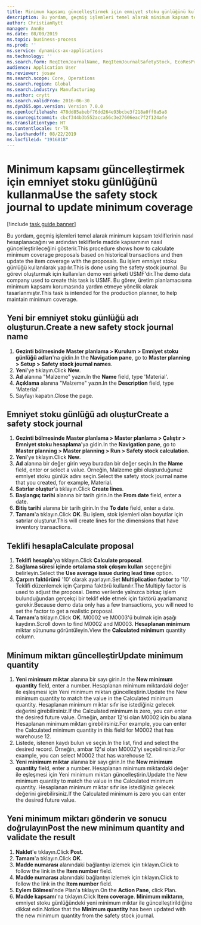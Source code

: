 ```yaml
---
title: Minimum kapsamı güncelleştirmek için emniyet stoku günlüğünü kullanma
description: Bu yordam, geçmiş işlemleri temel alarak minimum kapsam tekliflerinin nasıl hesaplanacağını ve ardından tekliflerle madde kapsamının nasıl güncelleştirileceğini gösterir.
author: ChristianRytt
manager: AnnBe
ms.date: 08/09/2019
ms.topic: business-process
ms.prod: ''
ms.service: dynamics-ax-applications
ms.technology: ''
ms.search.form: ReqItemJournalName, ReqItemJournalSafetyStock, EcoResProductInformationDialog, EcoResProductDetailsExtended, ReqItemTable
audience: Application User
ms.reviewer: josaw
ms.search.scope: Core, Operations
ms.search.region: Global
ms.search.industry: Manufacturing
ms.author: crytt
ms.search.validFrom: 2016-06-30
ms.dyn365.ops.version: Version 7.0.0
ms.openlocfilehash: 478dd85abebf76dd264e93bcbe3f218a0ff0a5a8
ms.sourcegitcommit: cbcf344b3b552acca56c3e27606eac7f2f124afe
ms.translationtype: HT
ms.contentlocale: tr-TR
ms.lasthandoff: 08/22/2019
ms.locfileid: "1916818"
---
```

# <a name="use-the-safety-stock-journal-to-update-minimum-coverage"></a><span data-ttu-id="fea67-103">Minimum kapsamı güncelleştirmek için emniyet stoku günlüğünü kullanma</span><span class="sxs-lookup"><span data-stu-id="fea67-103">Use the safety stock journal to update minimum coverage</span></span>

[!include [task guide banner](../../includes/task-guide-banner.md)]

<span data-ttu-id="fea67-104">Bu yordam, geçmiş işlemleri temel alarak minimum kapsam tekliflerinin nasıl hesaplanacağını ve ardından tekliflerle madde kapsamının nasıl güncelleştirileceğini gösterir.</span><span class="sxs-lookup"><span data-stu-id="fea67-104">This procedure shows how to calculate minimum coverage proposals based on historical transactions and then update the item coverage with the proposals.</span></span> <span data-ttu-id="fea67-105">Bu işlem emniyet stoku günlüğü kullanılarak yapılır.</span><span class="sxs-lookup"><span data-stu-id="fea67-105">This is done using the safety stock journal.</span></span> <span data-ttu-id="fea67-106">Bu görevi oluşturmak için kullanılan demo veri şirketi USMF'dir.</span><span class="sxs-lookup"><span data-stu-id="fea67-106">The demo data company used to create this task is USMF.</span></span> <span data-ttu-id="fea67-107">Bu görev, üretim planlamacısına minimum kapsamı korumasında yardım etmeye yönelik olarak tasarlanmıştır.</span><span class="sxs-lookup"><span data-stu-id="fea67-107">This task is intended for the production planner, to help maintain minimum coverage.</span></span>


## <a name="create-a-new-safety-stock-journal-name"></a><span data-ttu-id="fea67-108">Yeni bir emniyet stoku günlüğü adı oluşturun.</span><span class="sxs-lookup"><span data-stu-id="fea67-108">Create a new safety stock journal name</span></span>
1. <span data-ttu-id="fea67-109">**Gezinti bölmesinde** **Master planlama > Kurulum > Emniyet stoku günlüğü adları**'na gidin.</span><span class="sxs-lookup"><span data-stu-id="fea67-109">In the **Navigation pane**, go to **Master planning > Setup > Safety stock journal names**.</span></span>
2. <span data-ttu-id="fea67-110">**Yeni**'ye tıklayın.</span><span class="sxs-lookup"><span data-stu-id="fea67-110">Click **New**.</span></span>
3. <span data-ttu-id="fea67-111">**Ad** alanına "Malzeme" yazın.</span><span class="sxs-lookup"><span data-stu-id="fea67-111">In the **Name** field, type 'Material'.</span></span>
4. <span data-ttu-id="fea67-112">**Açıklama** alanına "Malzeme" yazın.</span><span class="sxs-lookup"><span data-stu-id="fea67-112">In the **Description** field, type 'Material'.</span></span>
5. <span data-ttu-id="fea67-113">Sayfayı kapatın.</span><span class="sxs-lookup"><span data-stu-id="fea67-113">Close the page.</span></span>

## <a name="create-a-safety-stock-journal"></a><span data-ttu-id="fea67-114">Emniyet stoku günlüğü adı oluştur</span><span class="sxs-lookup"><span data-stu-id="fea67-114">Create a safety stock journal</span></span>
1. <span data-ttu-id="fea67-115">**Gezinti bölmesinde** **Master planlama > Master planlama > Çalıştır > Emniyet stoku hesaplama**'ya gidin.</span><span class="sxs-lookup"><span data-stu-id="fea67-115">In the **Navigation pane**, go to **Master planning > Master planning > Run > Safety stock calculation**.</span></span>
2. <span data-ttu-id="fea67-116">**Yeni**'ye tıklayın.</span><span class="sxs-lookup"><span data-stu-id="fea67-116">Click **New**.</span></span>
3. <span data-ttu-id="fea67-117">**Ad** alanına bir değer girin veya buradan bir değer seçin.</span><span class="sxs-lookup"><span data-stu-id="fea67-117">In the **Name** field, enter or select a value.</span></span> <span data-ttu-id="fea67-118">Örneğin, Malzeme gibi oluşturduğunuz emniyet stoku günlük adını seçin.</span><span class="sxs-lookup"><span data-stu-id="fea67-118">Select the safety stock journal name that you created, for example, Material.</span></span>  
4. <span data-ttu-id="fea67-119">**Satırlar oluştur**'a tıklayın.</span><span class="sxs-lookup"><span data-stu-id="fea67-119">Click **Create lines**.</span></span>
5. <span data-ttu-id="fea67-120">**Başlangıç tarihi** alanına bir tarih girin.</span><span class="sxs-lookup"><span data-stu-id="fea67-120">In the **From date** field, enter a date.</span></span>  
6. <span data-ttu-id="fea67-121">**Bitiş tarihi** alanına bir tarih girin.</span><span class="sxs-lookup"><span data-stu-id="fea67-121">In the **To date** field, enter a date.</span></span>
7. <span data-ttu-id="fea67-122">**Tamam**'a tıklayın.</span><span class="sxs-lookup"><span data-stu-id="fea67-122">Click **OK**.</span></span> <span data-ttu-id="fea67-123">Bu işlem, stok işlemleri olan boyutlar için satırlar oluşturur.</span><span class="sxs-lookup"><span data-stu-id="fea67-123">This will create lines for the dimensions that have inventory transactions.</span></span>  

## <a name="calculate-proposal"></a><span data-ttu-id="fea67-124">Teklifi hesapla</span><span class="sxs-lookup"><span data-stu-id="fea67-124">Calculate proposal</span></span>
1. <span data-ttu-id="fea67-125">**Teklifi hesapla**'ya tıklayın.</span><span class="sxs-lookup"><span data-stu-id="fea67-125">Click **Calculate proposal**.</span></span>
2. <span data-ttu-id="fea67-126">**Sağlama süresi içinde ortalama stok çıkışını kullan** seçeneğini belirleyin.</span><span class="sxs-lookup"><span data-stu-id="fea67-126">Select the **Use average issue during lead time** option.</span></span>
3. <span data-ttu-id="fea67-127">**Çarpım faktörünü** '10' olarak ayarlayın.</span><span class="sxs-lookup"><span data-stu-id="fea67-127">Set **Multiplication factor** to '10'.</span></span> <span data-ttu-id="fea67-128">Teklifi düzenlemek için Çarpma faktörü kullanılır.</span><span class="sxs-lookup"><span data-stu-id="fea67-128">The Multiply factor is used to adjust the proposal.</span></span> <span data-ttu-id="fea67-129">Demo verilerde yalnızca birkaç işlem bulunduğundan gerçekçi bir teklif elde etmek için faktörü ayarlamanız gerekir.</span><span class="sxs-lookup"><span data-stu-id="fea67-129">Because demo data only has a few transactions, you will need to set the factor to get a realistic proposal.</span></span>  
4. <span data-ttu-id="fea67-130">**Tamam**'a tıklayın.</span><span class="sxs-lookup"><span data-stu-id="fea67-130">Click **OK**.</span></span> <span data-ttu-id="fea67-131">M0002 ve M0003'ü bulmak için aşağı kaydırın.</span><span class="sxs-lookup"><span data-stu-id="fea67-131">Scroll down to find M0002 and M0003.</span></span> <span data-ttu-id="fea67-132">**Hesaplanan minimum** miktar sütununu görüntüleyin.</span><span class="sxs-lookup"><span data-stu-id="fea67-132">View the **Calculated minimum** quantity column.</span></span>   

## <a name="update-minimum-quantity"></a><span data-ttu-id="fea67-133">Minimum miktarı güncelleştir</span><span class="sxs-lookup"><span data-stu-id="fea67-133">Update minimum quantity</span></span>
1. <span data-ttu-id="fea67-134">**Yeni minimum miktar** alanına bir sayı girin.</span><span class="sxs-lookup"><span data-stu-id="fea67-134">In the **New minimum quantity** field, enter a number.</span></span> <span data-ttu-id="fea67-135">Hesaplanan minimum miktardaki değer ile eşleşmesi için Yeni minimum miktarı güncelleştirin.</span><span class="sxs-lookup"><span data-stu-id="fea67-135">Update the New minimum quantity to match the value in the Calculated minimum quantity.</span></span> <span data-ttu-id="fea67-136">Hesaplanan minimum miktar sıfır ise istediğiniz gelecek değerini girebilirsiniz.</span><span class="sxs-lookup"><span data-stu-id="fea67-136">If the Calculated minimum is zero,  you can enter the desired future value.</span></span> <span data-ttu-id="fea67-137">Örneğin, ambar 12'si olan M0002 için bu alana Hesaplanan minimum miktarı girebilirsiniz.</span><span class="sxs-lookup"><span data-stu-id="fea67-137">For example, you can enter the Calculated minimum quantity in this field for M0002 that has warehouse 12.</span></span>  
2. <span data-ttu-id="fea67-138">Listede, istenen kaydı bulun ve seçin.</span><span class="sxs-lookup"><span data-stu-id="fea67-138">In the list, find and select the desired record.</span></span> <span data-ttu-id="fea67-139">Örneğin, ambar 12'si olan M0002'yi seçebilirsiniz.</span><span class="sxs-lookup"><span data-stu-id="fea67-139">For example, you can select M0002 that has warehouse 12.</span></span>  
3. <span data-ttu-id="fea67-140">**Yeni minimum miktar** alanına bir sayı girin.</span><span class="sxs-lookup"><span data-stu-id="fea67-140">In the **New minimum quantity** field, enter a number.</span></span> <span data-ttu-id="fea67-141">Hesaplanan minimum miktardaki değer ile eşleşmesi için Yeni minimum miktarı güncelleştirin.</span><span class="sxs-lookup"><span data-stu-id="fea67-141">Update the New minimum quantity to match the value in the Calculated minimum quantity.</span></span> <span data-ttu-id="fea67-142">Hesaplanan minimum miktar sıfır ise istediğiniz gelecek değerini girebilirsiniz.</span><span class="sxs-lookup"><span data-stu-id="fea67-142">If the Calculated minimum is zero you can enter the desired future value.</span></span>  

## <a name="post-the-new-minimum-quantity-and-validate-the-result"></a><span data-ttu-id="fea67-143">Yeni minimum miktarı gönderin ve sonucu doğrulayın</span><span class="sxs-lookup"><span data-stu-id="fea67-143">Post the new minimum quantity and validate the result</span></span>
1. <span data-ttu-id="fea67-144">**Naklet**'e tıklayın.</span><span class="sxs-lookup"><span data-stu-id="fea67-144">Click **Post**.</span></span>
2. <span data-ttu-id="fea67-145">**Tamam**'a tıklayın.</span><span class="sxs-lookup"><span data-stu-id="fea67-145">Click **OK**.</span></span>
3. <span data-ttu-id="fea67-146">**Madde numarası** alanındaki bağlantıyı izlemek için tıklayın.</span><span class="sxs-lookup"><span data-stu-id="fea67-146">Click to follow the link in the **Item number** field.</span></span>
4. <span data-ttu-id="fea67-147">**Madde numarası** alanındaki bağlantıyı izlemek için tıklayın.</span><span class="sxs-lookup"><span data-stu-id="fea67-147">Click to follow the link in the **Item number** field.</span></span>
5. <span data-ttu-id="fea67-148">**Eylem Bölmesi**'nde Plan'a tıklayın.</span><span class="sxs-lookup"><span data-stu-id="fea67-148">On the **Action Pane**, click Plan.</span></span>
6. <span data-ttu-id="fea67-149">**Madde kapsamı**'na tıklayın.</span><span class="sxs-lookup"><span data-stu-id="fea67-149">Click **Item coverage**.</span></span> <span data-ttu-id="fea67-150">**Minimum miktarın**, emniyet stoku günlüğündeki yeni minimum miktar ile güncelleştirildiğine dikkat edin.</span><span class="sxs-lookup"><span data-stu-id="fea67-150">Notice that the **Minimum quantity** has been updated with the new minimum quantity from the safety stock journal.</span></span>  

